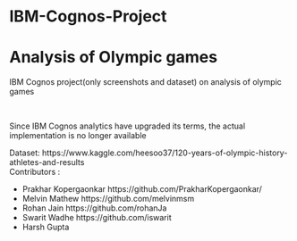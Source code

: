 # IBM-Cognos-Project
<h1> Analysis of Olympic games </h1>
<p> IBM Cognos project(only screenshots and dataset) on analysis of olympic games </p> <br>

<p> Since IBM Cognos analytics have upgraded its terms, the actual implementation is no longer available <br>
<p> Dataset: https://www.kaggle.com/heesoo37/120-years-of-olympic-history-athletes-and-results </br>
Contributors : 
<ul>
  <li> Prakhar Kopergaonkar https://github.com/PrakharKopergaonkar/ </li>
  <li> Melvin Mathew https://github.com/melvinmsm </li>
  <li> Rohan Jain https://github.com/rohanJa </li>
  <li> Swarit Wadhe https://github.com/iswarit </li>
  <li> Harsh Gupta </li>
 </li>
</p>
